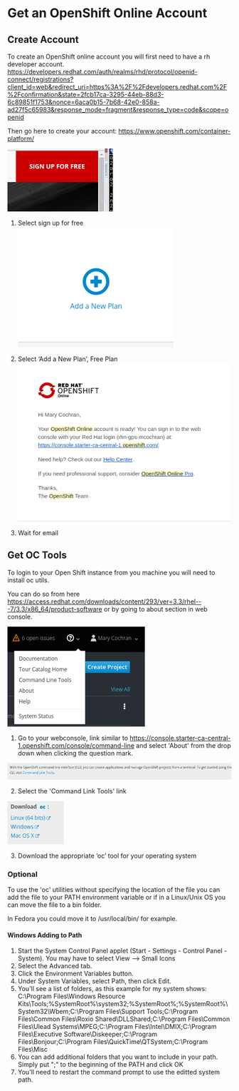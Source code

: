 # Get an OpenShift Online Account

## Create Account

To create an OpenShift online account you will first need to have a rh developer account.
https://developers.redhat.com/auth/realms/rhd/protocol/openid-connect/registrations?client_id=web&redirect_uri=https%3A%2F%2Fdevelopers.redhat.com%2F%2Fconfirmation&state=2fcb17ca-3295-44eb-88d3-6c89851f1753&nonce=6aca0b15-7b68-42e0-858a-ad27f5c65983&response_mode=fragment&response_type=code&scope=openid 

Then go here to create your account: https://www.openshift.com/container-platform/

![Signup-for-free.png](./../images/00-lab-images/Signup-for-free.png)

1. Select sign up for free
![openshift-online-add-plan.png](./../images/00-lab-images/openshift-online-add-plan.png)

2. Select ‘Add a New Plan’, Free Plan
![openshift-online-email.png](./../images/00-lab-images/openshift-online-email.png)

3. Wait for email

## Get OC Tools

To login to your Open Shift instance from you machine you will need to install oc utils. 

You can do so from here 
https://access.redhat.com/downloads/content/293/ver=3.3/rhel---7/3.3/x86_64/product-software
or by going to about section in web console.

![openshift-online-about.png](./../images/00-lab-images/openshift-online-about.png)

1. Go to your webconsole, link similar to https://console.starter-ca-central-1.openshift.com/console/command-line
and select 'About' from the drop down when clicking the question mark. 

![openshift-online-command-line.png](./../images/00-lab-images/openshift-online-command-line.png)

2. Select the 'Command Link Tools' link

![openshift-online-download-oc.png](./../images/00-lab-images/openshift-online-download-oc.png)

3. Download the appropriate ‘oc’ tool for your operating system

### Optional
To use the 'oc' utilities without specifying the location of the file you can add the file to your PATH environment variable or if in a Linux/Unix OS you can move the file to a bin folder. 

In Fedora you could move it to /usr/local/bin/ for example. 

#### Windows Adding to Path
1. Start the System Control Panel applet (Start - Settings - Control Panel - System). You may have to select View --> Small Icons
2. Select the Advanced tab.
3. Click the Environment Variables button.
4. Under System Variables, select Path, then click Edit.
5. You'll see a list of folders, as this example for my system shows: C:\Program Files\Windows Resource Kits\Tools\;%SystemRoot%\system32;%SystemRoot%;%SystemRoot%\System32\Wbem;C:\Program Files\Support Tools\;C:\Program Files\Common Files\Roxio Shared\DLLShared;C:\Program Files\Common Files\Ulead Systems\MPEG;C:\Program Files\Intel\DMIX;C:\Program Files\Executive Software\Diskeeper\;C:\Program Files\Bonjour\;C:\Program Files\QuickTime\QTSystem\;C:\Program Files\Misc
6. You can add additional folders that you want to include in your path. Simply put "<folder to add>;" to the beginning of the PATH and click OK
7. You'll need to restart the command prompt to use the editted system path. 
